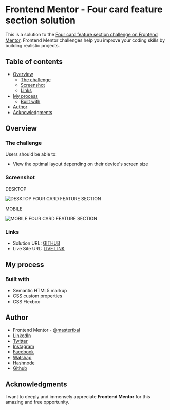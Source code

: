 # Frontend Mentor - Four card feature section solution

This is a solution to the [Four card feature section challenge on Frontend Mentor](https://www.frontendmentor.io/challenges/four-card-feature-section-weK1eFYK). Frontend Mentor challenges help you improve your coding skills by building realistic projects. 

## Table of contents

- [Overview](#overview)
  - [The challenge](#the-challenge)
  - [Screenshot](#screenshot)
  - [Links](#links)
- [My process](#my-process)
  - [Built with](#built-with)
- [Author](#author)
- [Acknowledgments](#acknowledgments)

## Overview

### The challenge

Users should be able to:

- View the optimal layout depending on their device's screen size

### Screenshot
DESKTOP

![DESKTOP FOUR CARD FEATURE SECTION](https://user-images.githubusercontent.com/28808054/167263377-1a755d5d-31aa-4904-b587-3398e7673a08.png)

MOBILE

![MOBILE FOUR CARD FEATURE SECTION](https://user-images.githubusercontent.com/28808054/167263387-a09a9fe9-fbac-4ae1-ae36-6956260ea6f4.png)

### Links

- Solution URL: [GITHUB](https://github.com/mastertbal/FOUR-CARD-FEATURE-SECTION/edit/master/README.md)
- Live Site URL: [LIVE LINK](https://mastertbal.github.io/PROFILE-CARD-COMPONENT//index.html)

## My process

### Built with

- Semantic HTML5 markup
- CSS custom properties
- CSS Flexbox

## Author
- Frontend Mentor - [@mastertbal](https://www.frontendmentor.io/profile/mastertbal)
- [LinkedIn](https://www.linkedin.com/in/oluwatobi-balogun-536044160)
- [Twitter](https://www.twitter.com/mastertbal)
- [Instagram](https://www.instagram.com/mastertbal)
- [Facebook](https://www.facebook.com/oluwatobi.balogun.984349)
- [Watshap](https://wa.me/07058350844)
- [Hashnode](https://mastertbal.hashnode.dev)
- [Github](https://github.com/mastertbal)

## Acknowledgments

I want to deeply and immensely appreciate **Frontend Mentor** for this amazing and free opportunity.
